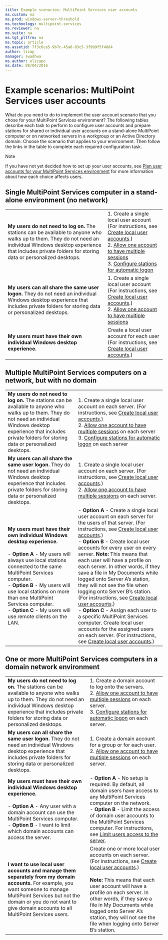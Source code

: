 ```yaml
---
title: Example scenarios: MultiPoint Services user accounts
ms.custom: na
ms.prod: windows-server-threshold
ms.technology: multipoint-services
ms.reviewer: na
ms.suite: na
ms.tgt_pltfrm: na
ms.topic: article
ms.assetid: 7f3c6ce5-9b7c-45a0-83c5-3f9b9f5f48d4
author: lizap
manager: swadhwa
ms.author: elizapo
ms.date: 08/04/2016
---
```

# Example scenarios: MultiPoint Services user accounts
What do you need to do to implement the user account scenario that you chose for your MultiPoint Services environment? The following tables describe each task to perform to configure user accounts and prepare stations for shared or individual user accounts on a stand-alone MultiPoint computer or on networked servers in a workgroup or an Active Directory domain. Choose the scenario that applies to your environment. Then follow the links in the table to complete each required configuration task.  
  
> [!NOTE]  
> If you have not yet decided how to set up your user accounts, see [Plan user accounts for your MultiPoint Services environment](Plan-user-accounts-for-your-MultiPoint-services-environment.md) for more information about how each choice affects users.  
  
## Single MultiPoint Services computer in a stand-alone environment (no network)  
  
|||  
|-|-|  
|**My users do not need to log on.** The stations can be available to anyone who walks up to them. They do not need an individual Windows desktop experience that includes private folders for storing data or personalized desktops.|1.  Create a single local user account (For instructions, see [Create local user accounts](Create-local-user-accounts.md).)<br />2.  [Allow one account to have multiple sessions](Allow-one-account-to-have-multiple-sessions.md)<br />3.  [Configure stations for automatic logon](Configure-stations-for-automatic-logon.md)|  
|**My users can all share the same user logon.** They do not need an individual Windows desktop experience that includes private folders for storing data or personalized desktops.|1.  Create a single local user account (For instructions, see [Create local user accounts](Create-local-user-accounts.md).)<br />2.  [Allow one account to have multiple sessions](Allow-one-account-to-have-multiple-sessions.md)|  
|**My users must have their own individual Windows desktop experience.**|Create a local user account for each user (For instructions, see [Create local user accounts](Create-local-user-accounts.md).)|  
  
## Multiple MultiPoint Services computers on a network, but with no domain  
  
|||  
|-|-|  
|**My users do not need to log on.** The stations can be available to anyone who walks up to them. They do not need an individual Windows desktop experience that includes private folders for storing data or personalized desktops.|1.  Create a single local user account on each server. (For instructions, see [Create local user accounts](Create-local-user-accounts.md).)<br />2.  [Allow one account to have multiple sessions](Allow-one-account-to-have-multiple-sessions.md) on each server<br />3.  [Configure stations for automatic logon](Configure-stations-for-automatic-logon.md) on each server|  
|**My users can all share the same user logon.** They do not need an individual Windows desktop experience that includes private folders for storing data or personalized desktops.|1.  Create a single local user account on each server. (For instructions, see [Create local user accounts](Create-local-user-accounts.md).)<br />2.  [Allow one account to have multiple sessions](Allow-one-account-to-have-multiple-sessions.md) on each server.|  
|**My users must have their own individual Windows desktop experience.**<br /><br />-   **Option A** - My users will always use local stations connected to the same MultiPoint Services computer.<br />-   **Option B** - My users will use local stations on more than one MultiPoint Services computer.<br />-   **Option C** - My users will use remote clients on the LAN.|-   **Option A** - Create a single local user account on each server for the users of that server. (For instructions, see [Create local user accounts](Create-local-user-accounts.md).)<br />-   **Option B** - Create local user accounts for every user on every server. **Note:** This means that each user will have a profile on each server. In other words, if they save a file in My Documents while logged onto Server A’s station, they will not see the file when logging onto Server B’s station. (For instructions, see [Create local user accounts](Create-local-user-accounts.md).)<br />-   **Option C** - Assign each user to a specific MultiPoint Services computer. Create local user accounts for the assigned users on each server. (For instructions, see [Create local user accounts](Create-local-user-accounts.md).)|  
  
## One or more MultiPoint Services computers in a domain network environment  
  
|||  
|-|-|  
|**My users do not need to log on.** The stations can be available to anyone who walks up to them. They do not need an individual Windows desktop experience that includes private folders for storing data or personalized desktops.|1.  Create a domain account to log onto the servers.<br />2.  [Allow one account to have multiple sessions](Allow-one-account-to-have-multiple-sessions.md) on each server.<br />3.  [Configure stations for automatic logon](Configure-stations-for-automatic-logon.md) on each server.|  
|**My users can all share the same user logon.** They do not need an individual Windows desktop experience that includes private folders for storing data or personalized desktops.|1.  Create a domain account for a group or for each user.<br />2.  [Allow one account to have multiple sessions](Allow-one-account-to-have-multiple-sessions.md) on each server.|  
|**My users must have their own individual Windows desktop experience.**<br /><br />-   **Option A** - Any user with a domain account can use the MultiPoint Services computer.<br />-   **Option B** - I want to limit which domain accounts can access the server.|-   **Option A** - No setup is required. By default, all domain users have access to any MultiPoint Services computer on the network.<br />-   **Option B** - Limit the access of domain user accounts to the MultiPoint Services computer. For instructions, see [Limit users access to the server](limit-users--access-to-the-server-in-multipoint-services.md).|  
|**I want to use local user accounts and manage them separately from my domain accounts.** For example, you want someone to manage MultiPoint Services but not the domain or you do not want to give domain accounts to all MultiPoint Services users.|Create one or more local user accounts on each server. (For instructions, see [Create local user accounts](Create-local-user-accounts.md).)<br /><br />**Note:** This means that each user account will have a profile on each server. In other words, if they save a file in My Documents while logged onto Server A’s station, they will not see the file when logging onto Server B’s station.|  